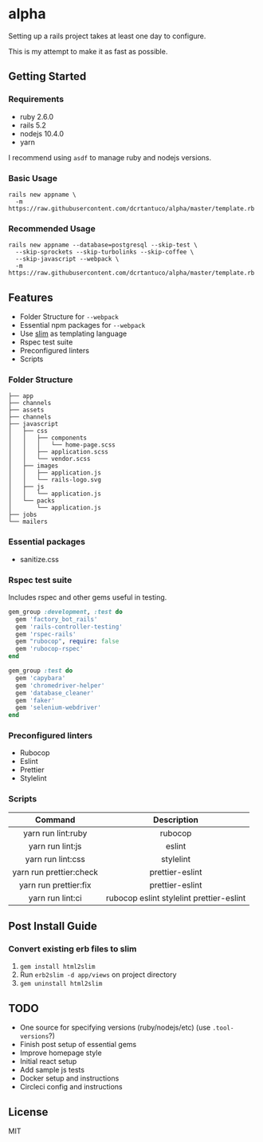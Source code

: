 # alpha

Setting up a rails project takes at least one day to configure.

This is my attempt to make it as fast as possible.

## Getting Started

### Requirements

- ruby 2.6.0
- rails 5.2
- nodejs 10.4.0
- yarn

I recommend using `asdf` to manage ruby and nodejs versions.

### Basic Usage

```
rails new appname \
  -m https://raw.githubusercontent.com/dcrtantuco/alpha/master/template.rb
```

### Recommended Usage

```
rails new appname --database=postgresql --skip-test \
  --skip-sprockets --skip-turbolinks --skip-coffee \
  --skip-javascript --webpack \
  -m https://raw.githubusercontent.com/dcrtantuco/alpha/master/template.rb
```

## Features

- Folder Structure for `--webpack`
- Essential npm packages for `--webpack`
- Use [slim](https://github.com/slim-template/slim) as templating language
- Rspec test suite
- Preconfigured linters
- Scripts

### Folder Structure

```
├── app
├── channels
├── assets
├── channels
├── javascript
│   ├── css
│   │   ├── components
│   │   │   └── home-page.scss
│   │   ├── application.scss
│   │   └── vendor.scss
│   ├── images
│   │   ├── application.js
│   │   └── rails-logo.svg
│   ├── js
│   │   └── application.js
│   └── packs
│       └── application.js
├── jobs
└── mailers
```

### Essential packages

- sanitize.css

### Rspec test suite

Includes rspec and other gems useful in testing.

```ruby
gem_group :development, :test do
  gem 'factory_bot_rails'
  gem 'rails-controller-testing'
  gem 'rspec-rails'
  gem "rubocop", require: false
  gem 'rubocop-rspec'
end

gem_group :test do
  gem 'capybara'
  gem 'chromedriver-helper'
  gem 'database_cleaner'
  gem 'faker'
  gem 'selenium-webdriver'
end
```

### Preconfigured linters

- Rubocop
- Eslint
- Prettier
- Stylelint

### Scripts

|         Command         |               Description                |
| :---------------------: | :--------------------------------------: |
|   yarn run lint:ruby    |                 rubocop                  |
|    yarn run lint:js     |                  eslint                  |
|    yarn run lint:css    |                stylelint                 |
| yarn run prettier:check |             prettier-eslint              |
|  yarn run prettier:fix  |             prettier-eslint              |
|    yarn run lint:ci     | rubocop eslint stylelint prettier-eslint |

## Post Install Guide

### Convert existing erb files to slim

1. `gem install html2slim`
1. Run `erb2slim -d app/views` on project directory
1. `gem uninstall html2slim`

## TODO

- One source for specifying versions (ruby/nodejs/etc) (use `.tool-versions`?)
- Finish post setup of essential gems
- Improve homepage style
- Initial react setup
- Add sample js tests
- Docker setup and instructions
- Circleci config and instructions

## License

MIT
